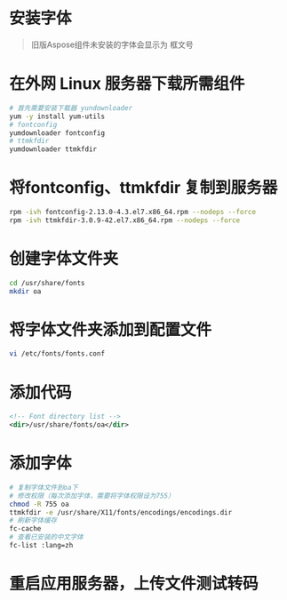 # 安装字体

> 旧版Aspose组件未安装的字体会显示为 框文号

# 在外网 Linux 服务器下载所需组件

```bash
# 首先需要安装下载器 yundownloader
yum -y install yum-utils
# fontconfig
yumdownloader fontconfig
# ttmkfdir
yumdownloader ttmkfdir
```



# 将fontconfig、ttmkfdir 复制到服务器

```bash
rpm -ivh fontconfig-2.13.0-4.3.el7.x86_64.rpm --nodeps --force
rpm -ivh ttmkfdir-3.0.9-42.el7.x86_64.rpm --nodeps --force
```

# 创建字体文件夹

```bash
cd /usr/share/fonts
mkdir oa
```

# 将字体文件夹添加到配置文件

```bash
vi /etc/fonts/fonts.conf
```

# 添加代码

```xml
<!-- Font directory list -->
<dir>/usr/share/fonts/oa</dir>
```

# 添加字体

```bash
# 复制字体文件到oa下
# 修改权限（每次添加字体，需要将字体权限设为755）
chmod -R 755 oa
ttmkfdir -e /usr/share/X11/fonts/encodings/encodings.dir
# 刷新字体缓存
fc-cache
# 查看已安装的中文字体
fc-list :lang=zh
```

# 重启应用服务器，上传文件测试转码

